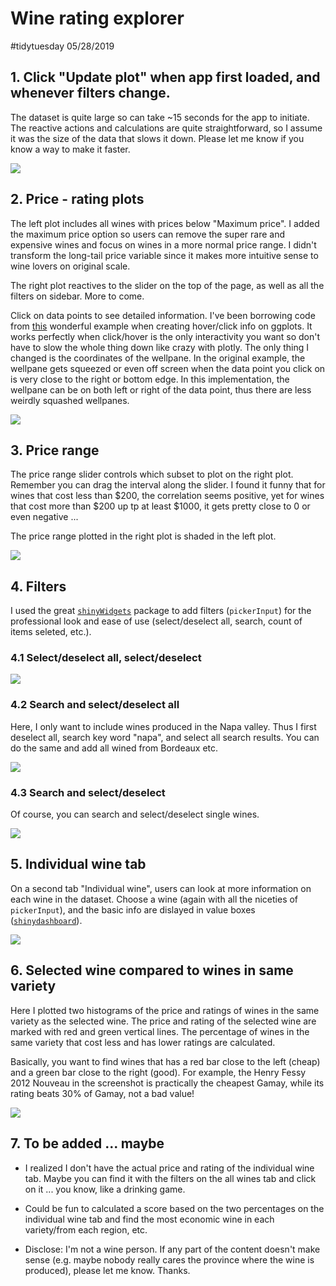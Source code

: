 # Wine rating explorer

\#tidytuesday 05/28/2019


## 1. Click "Update plot" when app first loaded, and whenever filters change. 

The dataset is quite large so can take ~15 seconds for the app to initiate. The reactive actions and calculations are quite straightforward, so I assume it was the size of the data that slows it down. Please let me know if you know a way to make it faster. 

![](screen/screen0.gif)

## 2. Price - rating plots

The left plot includes all wines with prices below "Maximum price". I added the maximum price option so users can remove the super rare and expensive wines and focus on wines in a more normal price range. I didn't transform the long-tail price variable since it makes more intuitive sense to wine lovers on original scale. 

The right plot reactives to the slider on the top of the page, as well as all the filters on sidebar. More to come. 

Click on data points to see detailed information. I've been borrowing code from [this](https://gitlab.com/snippets/16220) wonderful example when creating hover/click info on ggplots. It works perfectly when click/hover is the only interactivity you want so don't have to slow the whole thing down like crazy with plotly. The only thing I changed is the coordinates of the wellpane. In the original example, the wellpane gets squeezed or even off screen when the data point you click on is very close to the right or bottom edge. In this implementation, the wellpane can be on both left or right of the data point, thus there are less weirdly squashed wellpanes. 

![](screen/screen2.gif)

## 3. Price range

The price range slider controls which subset to plot on the right plot. Remember you can drag the interval along the slider. I found it funny that for wines that cost less than \$200, the correlation seems positive, yet for wines that cost more than \$200 up tp at least \$1000, it gets pretty close to 0 or even negative ...

The price range plotted in the right plot is shaded in the left plot. 

![](screen/screen3.gif)


## 4. Filters 

I used the great [`shinyWidgets`](https://github.com/dreamRs/shinyWidgets) package to add filters (`pickerInput`) for the professional look and ease of use (select/deselect all, search, count of items seleted, etc.).

### 4.1 Select/deselect all, select/deselect 

![](screen/screen5.gif)


### 4.2 Search and select/deselect all

Here, I only want to include wines produced in the Napa valley. Thus I first deselect all, search key word "napa", and select all search results. You can do the same and add all wined from Bordeaux etc. 

![](screen/screen6.gif)


### 4.3 Search and select/deselect

Of course, you can search and select/deselect single wines.

![](screen/screen7.gif)



## 5. Individual wine tab

On a second tab "Individual wine", users can look at more information on each wine in the dataset. Choose a wine (again with all the niceties of `pickerInput`), and the basic info are dislayed in value boxes ([`shinydashboard`](https://rstudio.github.io/shinydashboard/)). 

![](screen/screen9.gif)


## 6. Selected wine compared to wines in same variety

Here I plotted two histograms of the price and ratings of wines in the same variety as the selected wine. The price and rating of the selected wine are marked with red and green vertical lines. The percentage of wines in the same variety that cost less and has lower ratings are calculated. 

Basically, you want to find wines that has a red bar close to the left (cheap) and a green bar close to the right (good). For example, the Henry Fessy 2012 Nouveau in the screenshot is practically the cheapest Gamay, while its rating beats 30% of Gamay, not a bad value!

![](screen/screen9.PNG)


## 7. To be added ... maybe

- I realized I don't have the actual price and rating of the individual wine tab. Maybe you can find it with the filters on the all wines tab and click on it ... you know, like a drinking game.

- Could be fun to calculated a score based on the two percentages on the individual wine tab and find the most economic wine in each variety/from each region, etc.

- Disclose: I'm not a wine person. If any part of the content doesn't make sense (e.g. maybe nobody really cares the province where the wine is produced), please let me know. Thanks.



